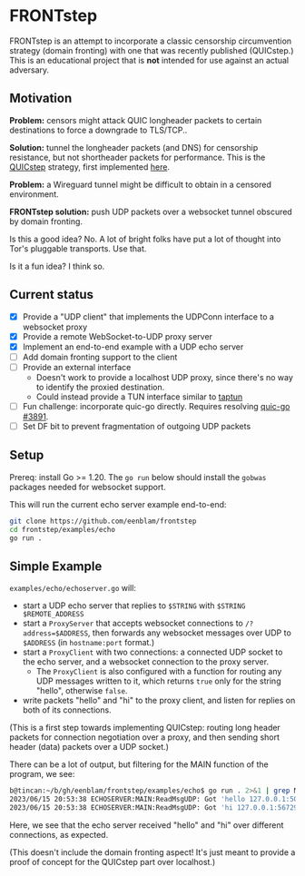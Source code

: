 # FRONTstep

FRONTstep is an attempt to incorporate a classic censorship circumvention strategy (domain fronting)
with one that was recently published (QUICstep.)
This is an educational project that is **not** intended for use against an actual adversary.

## Motivation

**Problem:** censors might attack QUIC longheader packets to certain destinations to force a downgrade to TLS/TCP..

**Solution:** tunnel the longheader packets (and DNS) for censorship resistance, but not shortheader packets for performance.
This is the [QUICstep](https://arxiv.org/abs/2304.01073) strategy,
first implemented [here](https://github.com/inspire-group/quicstep/blob/main/client/wg0.conf).

**Problem:** a Wireguard tunnel might be difficult to obtain in a censored environment.

**FRONTstep solution:** push UDP packets over a websocket tunnel obscured by domain fronting.

Is this a good idea? No. A lot of bright folks have put a lot of thought into Tor's pluggable transports. Use that.

Is it a fun idea? I think so.

## Current status

* [x] Provide a "UDP client" that implements the UDPConn interface to a websocket proxy
* [x] Provide a remote WebSocket-to-UDP proxy server
* [x] Implement an end-to-end example with a UDP echo server
* [ ] Add domain fronting support to the client
* [ ] Provide an external interface
    * Doesn't work to provide a localhost UDP proxy, since there's no way to identify the proxied destination.
    * Could instead provide a TUN interface similar to [taptun](https://github.com/pkg/taptun)
* [ ] Fun challenge: incorporate quic-go directly. Requires resolving [quic-go #3891](https://github.com/quic-go/quic-go/issues/3891).
* [ ] Set DF bit to prevent fragmentation of outgoing UDP packets

## Setup

Prereq: install Go >= 1.20. The `go run` below should install the `gobwas` packages needed for websocket support.

This will run the current echo server example end-to-end:

```bash
git clone https://github.com/eenblam/frontstep
cd frontstep/examples/echo
go run .
```

## Simple Example

`examples/echo/echoserver.go` will:

* start a UDP echo server that replies to `$STRING` with `$STRING $REMOTE_ADDRESS`
* start a `ProxyServer` that accepts websocket connections to `/?address=$ADDRESS`,
then forwards any websocket messages over UDP to `$ADDRESS` (in `hostname:port` format.)
* start a `ProxyClient` with two connections: a connected UDP socket to the echo server, and a websocket connection to the proxy server.
    * The `ProxyClient` is also configured with a function for routing any UDP messages written to it, which returns `true` only for the string "hello", otherwise `false`.
* write packets "hello" and "hi" to the proxy client, and listen for replies on both of its connections.

(This is a first step towards implementing QUICstep:
routing long header packets for connection negotiation over a proxy,
and then sending short header (data) packets over a UDP socket.)

There can be a lot of output, but filtering for the MAIN function of the program, we see:

```bash
b@tincan:~/b/gh/eenblam/frontstep/examples/echo$ go run . 2>&1 | grep MAIN
2023/06/15 20:53:38 ECHOSERVER:MAIN:ReadMsgUDP: Got 'hello 127.0.0.1:50557'
2023/06/15 20:53:38 ECHOSERVER:MAIN:ReadMsgUDP: Got 'hi 127.0.0.1:56729'
```

Here, we see that the echo server received "hello" and "hi" over different connections,
as expected.

(This doesn't include the domain fronting aspect!
It's just meant to provide a proof of concept for the QUICstep part over localhost.)